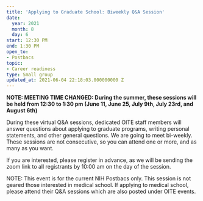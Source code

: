 ```yaml
---
title: 'Applying to Graduate School: Biweekly Q&A Session'
date:
  year: 2021
  month: 8
  day: 6
start: 12:30 PM
end: 1:30 PM
open_to:
- Postbacs
topic:
- Career readiness
type: Small group
updated_at: 2021-06-04 22:18:03.000000000 Z
---
```

**NOTE: MEETING TIME CHANGED: During the summer, these sessions will be
held from 12:30 to 1:30 pm (June 11, June 25, July 9th, July 23rd, and
August 6th)**  
  
During these virtual Q&amp;A sessions, dedicated OITE staff members will
answer questions about applying to graduate programs, writing personal
statements, and other general questions. We are going to meet
bi-weekly.  These sessions are not consecutive, so you can attend one or
more, and as many as you want. 

If you are interested, please register in advance, as we will be sending
the zoom link to all registrants by 10:00 am on the day of the session. 

NOTE: This event is for the current NIH Postbacs only. This session is
not geared those interested in medical school. If applying to medical
school, please attend their Q&amp;A sessions which are also posted under
OITE events. 
